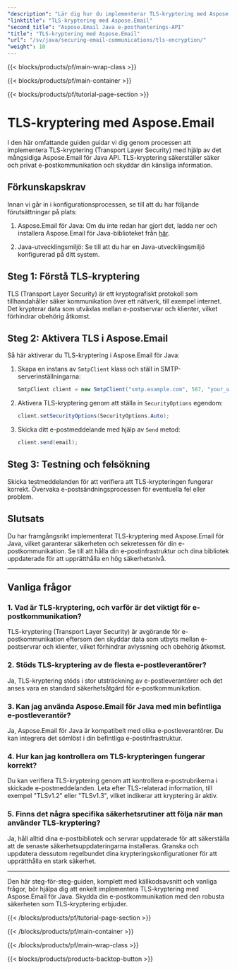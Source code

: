 ```yaml
---
"description": "Lär dig hur du implementerar TLS-kryptering med Aspose.Email för Java. Följ vår steg-för-steg-guide med källkod och vanliga frågor för säker e-postkommunikation."
"linktitle": "TLS-kryptering med Aspose.Email"
"second_title": "Aspose.Email Java e-posthanterings-API"
"title": "TLS-kryptering med Aspose.Email"
"url": "/sv/java/securing-email-communications/tls-encryption/"
"weight": 10
---
```


{{< blocks/products/pf/main-wrap-class >}}

{{< blocks/products/pf/main-container >}}

{{< blocks/products/pf/tutorial-page-section >}}

# TLS-kryptering med Aspose.Email


I den här omfattande guiden guidar vi dig genom processen att implementera TLS-kryptering (Transport Layer Security) med hjälp av det mångsidiga Aspose.Email för Java API. TLS-kryptering säkerställer säker och privat e-postkommunikation och skyddar din känsliga information.

## Förkunskapskrav

Innan vi går in i konfigurationsprocessen, se till att du har följande förutsättningar på plats:

1. Aspose.Email för Java: Om du inte redan har gjort det, ladda ner och installera Aspose.Email för Java-biblioteket från [här](https://releases.aspose.com/email/java/).

2. Java-utvecklingsmiljö: Se till att du har en Java-utvecklingsmiljö konfigurerad på ditt system.

## Steg 1: Förstå TLS-kryptering

TLS (Transport Layer Security) är ett kryptografiskt protokoll som tillhandahåller säker kommunikation över ett nätverk, till exempel internet. Det krypterar data som utväxlas mellan e-postservrar och klienter, vilket förhindrar obehörig åtkomst.

## Steg 2: Aktivera TLS i Aspose.Email

Så här aktiverar du TLS-kryptering i Aspose.Email för Java:

1. Skapa en instans av `SmtpClient` klass och ställ in SMTP-serverinställningarna:

   ```java
   SmtpClient client = new SmtpClient("smtp.example.com", 587, "your_username", "your_password");
   ```

2. Aktivera TLS-kryptering genom att ställa in `SecurityOptions` egendom:

   ```java
   client.setSecurityOptions(SecurityOptions.Auto);
   ```

3. Skicka ditt e-postmeddelande med hjälp av `Send` metod:

   ```java
   client.send(email);
   ```

## Steg 3: Testning och felsökning

Skicka testmeddelanden för att verifiera att TLS-krypteringen fungerar korrekt. Övervaka e-postsändningsprocessen för eventuella fel eller problem.

## Slutsats

Du har framgångsrikt implementerat TLS-kryptering med Aspose.Email för Java, vilket garanterar säkerheten och sekretessen för din e-postkommunikation. Se till att hålla din e-postinfrastruktur och dina bibliotek uppdaterade för att upprätthålla en hög säkerhetsnivå.

---

## Vanliga frågor

### 1. Vad är TLS-kryptering, och varför är det viktigt för e-postkommunikation?

TLS-kryptering (Transport Layer Security) är avgörande för e-postkommunikation eftersom den skyddar data som utbyts mellan e-postservrar och klienter, vilket förhindrar avlyssning och obehörig åtkomst.

### 2. Stöds TLS-kryptering av de flesta e-postleverantörer?

Ja, TLS-kryptering stöds i stor utsträckning av e-postleverantörer och det anses vara en standard säkerhetsåtgärd för e-postkommunikation.

### 3. Kan jag använda Aspose.Email för Java med min befintliga e-postleverantör?

Ja, Aspose.Email för Java är kompatibelt med olika e-postleverantörer. Du kan integrera det sömlöst i din befintliga e-postinfrastruktur.

### 4. Hur kan jag kontrollera om TLS-krypteringen fungerar korrekt?

Du kan verifiera TLS-kryptering genom att kontrollera e-postrubrikerna i skickade e-postmeddelanden. Leta efter TLS-relaterad information, till exempel "TLSv1.2" eller "TLSv1.3", vilket indikerar att kryptering är aktiv.

### 5. Finns det några specifika säkerhetsrutiner att följa när man använder TLS-kryptering?

Ja, håll alltid dina e-postbibliotek och servrar uppdaterade för att säkerställa att de senaste säkerhetsuppdateringarna installeras. Granska och uppdatera dessutom regelbundet dina krypteringskonfigurationer för att upprätthålla en stark säkerhet.

---

Den här steg-för-steg-guiden, komplett med källkodsavsnitt och vanliga frågor, bör hjälpa dig att enkelt implementera TLS-kryptering med Aspose.Email för Java. Skydda din e-postkommunikation med den robusta säkerheten som TLS-kryptering erbjuder.

{{< /blocks/products/pf/tutorial-page-section >}}

{{< /blocks/products/pf/main-container >}}

{{< /blocks/products/pf/main-wrap-class >}}

{{< blocks/products/products-backtop-button >}}